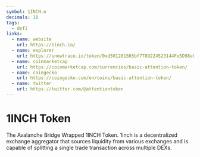 ```yaml
---
symbol: 1INCH.e
decimals: 18
tags:
  - defi
links:
  - name: website
    url: https://1inch.io/
  - name: explorer
    url: https://snowtrace.io/token/0xd501281565bf7789224523144Fe5D98e8B28f267
  - name: coinmarketcap
    url: https://coinmarketcap.com/currencies/basic-attention-token/
  - name: coingecko
    url: https://coingecko.com/en/coins/basic-attention-token/
  - name: twitter
    url: https://twitter.com/@attentiontoken
---
```


# 1INCH Token

The Avalanche Bridge Wrapped 1INCH Token. 1inch is a decentralized exchange aggregator that sources liquidity from various exchanges and is capable of splitting a single trade transaction across multiple DEXs.
